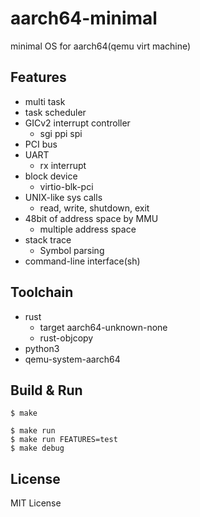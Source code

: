 # aarch64-minimal

minimal OS for aarch64(qemu virt machine)


## Features
- multi task
- task scheduler
- GICv2 interrupt controller
  - sgi ppi spi 
- PCI bus
- UART
  - rx interrupt
- block device
    - virtio-blk-pci
- UNIX-like sys calls
  - read, write, shutdown, exit 
- 48bit of address space by MMU
    - multiple address space
- stack trace
  - Symbol parsing
- command-line interface(sh)

## Toolchain
- rust
  - target aarch64-unknown-none
  - rust-objcopy
- python3
- qemu-system-aarch64

## Build & Run

```
$ make 
```
```
$ make run 
$ make run FEATURES=test
$ make debug
```

## License

MIT License
